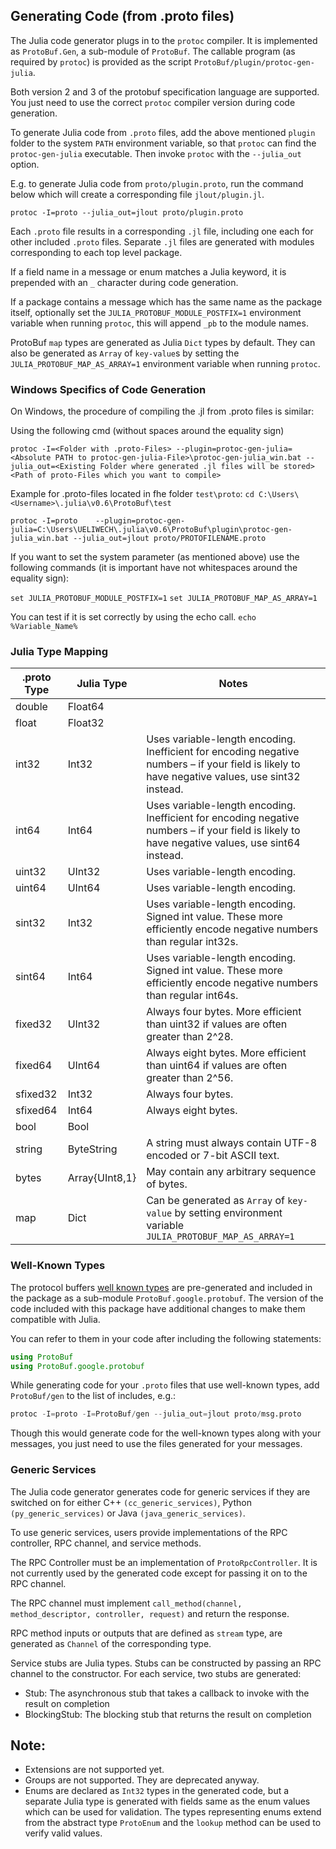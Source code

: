 ## Generating Code (from .proto files)

The Julia code generator plugs in to the `protoc` compiler. It is implemented as `ProtoBuf.Gen`, a sub-module of `ProtoBuf`. The callable program (as required by `protoc`) is provided as the script `ProtoBuf/plugin/protoc-gen-julia`.

Both version 2 and 3 of the protobuf specification language are supported. You just need to use the correct `protoc` compiler version during code generation.

To generate Julia code from `.proto` files, add the above mentioned `plugin` folder to the system `PATH` environment variable, so that `protoc` can find the `protoc-gen-julia` executable. Then invoke `protoc` with the `--julia_out` option.

E.g. to generate Julia code from `proto/plugin.proto`, run the command below which will create a corresponding file `jlout/plugin.jl`.

`protoc -I=proto --julia_out=jlout proto/plugin.proto`

Each `.proto` file results in a corresponding `.jl` file, including one each for other included `.proto` files. Separate `.jl` files are generated with modules corresponding to each top level package.

If a field name in a message or enum matches a Julia keyword, it is prepended with an `_` character during code generation.

If a package contains a message which has the same name as the package itself, optionally set the `JULIA_PROTOBUF_MODULE_POSTFIX=1` environment variable when running `protoc`, this will append `_pb` to the module names.

ProtoBuf `map` types are generated as Julia `Dict` types by default. They can also be generated as `Array` of `key-value`s by setting the `JULIA_PROTOBUF_MAP_AS_ARRAY=1` environment variable when running `protoc`.

### Windows Specifics of Code Generation

On Windows, the procedure of compiling the .jl from .proto files is similar:

Using the following cmd (without spaces around the equality sign)

`protoc -I=<Folder with .proto-Files> --plugin=protoc-gen-julia=<Absolute PATH to protoc-gen-julia-File>\protoc-gen-julia_win.bat --julia_out=<Existing Folder where generated .jl files will be stored>   <Path of proto-Files which you want to compile>`

Example for .proto-files located in fhe folder `test\proto`:
`cd C:\Users\<Username>\.julia\v0.6\ProtoBuf\test`

`protoc -I=proto    --plugin=protoc-gen-julia=C:\Users\UELIWECH\.julia\v0.6\ProtoBuf\plugin\protoc-gen-julia_win.bat --julia_out=jlout proto/PROTOFILENAME.proto`


If you want to set the system parameter (as mentioned above) use the following commands (it is important have not whitespaces around the equality sign):

`set JULIA_PROTOBUF_MODULE_POSTFIX=1`
`set JULIA_PROTOBUF_MAP_AS_ARRAY=1`

You can test if it is set correctly by using the echo call.
`echo %Variable_Name%`





### Julia Type Mapping

.proto Type | Julia Type        | Notes
---         | ---               | ---
double      | Float64           |
float       | Float32           |
int32       | Int32             | Uses variable-length encoding. Inefficient for encoding negative numbers – if your field is likely to have negative values, use sint32 instead.
int64       | Int64             | Uses variable-length encoding. Inefficient for encoding negative numbers – if your field is likely to have negative values, use sint64 instead.
uint32      | UInt32            | Uses variable-length encoding.
uint64      | UInt64            | Uses variable-length encoding.
sint32      | Int32             | Uses variable-length encoding. Signed int value. These more efficiently encode negative numbers than regular int32s.
sint64      | Int64             | Uses variable-length encoding. Signed int value. These more efficiently encode negative numbers than regular int64s.
fixed32     | UInt32            | Always four bytes. More efficient than uint32 if values are often greater than 2^28.
fixed64     | UInt64            | Always eight bytes. More efficient than uint64 if values are often greater than 2^56.
sfixed32    | Int32             | Always four bytes.
sfixed64    | Int64             | Always eight bytes.
bool        | Bool              |
string      | ByteString        | A string must always contain UTF-8 encoded or 7-bit ASCII text.
bytes       | Array{UInt8,1}    | May contain any arbitrary sequence of bytes.
map         | Dict              | Can be generated as `Array` of `key-value` by setting environment variable `JULIA_PROTOBUF_MAP_AS_ARRAY=1`

### Well-Known Types

The protocol buffers [well known types](https://developers.google.com/protocol-buffers/docs/reference/google.protobuf) are pre-generated and included in the package as a sub-module `ProtoBuf.google.protobuf`.
The version of the code included with this package have additional changes to make them compatible with Julia.

You can refer to them in your code after including the following statements:
````julia
using ProtoBuf
using ProtoBuf.google.protobuf
````

While generating code for your `.proto` files that use well-known types, add `ProtoBuf/gen` to the list of includes, e.g.:
````julia
protoc -I=proto -I=ProtoBuf/gen --julia_out=jlout proto/msg.proto
````

Though this would generate code for the well-known types along with your messages, you just need to use the files generated for your messages.

### Generic Services
The Julia code generator generates code for generic services if they are switched on for either C++ `(cc_generic_services)`, Python `(py_generic_services)` or Java `(java_generic_services)`.

To use generic services, users provide implementations of the RPC controller, RPC channel, and service methods.

The RPC Controller must be an implementation of `ProtoRpcController`. It is not currently used by the generated code except for passing it on to the RPC channel.

The RPC channel must implement `call_method(channel, method_descriptor, controller, request)` and return the response.

RPC method inputs or outputs that are defined as `stream` type, are generated as `Channel` of the corresponding type.

Service stubs are Julia types. Stubs can be constructed by passing an RPC channel to the constructor. For each service, two stubs are generated:
- <servicename>Stub: The asynchronous stub that takes a callback to invoke with the result on completion
- <servicename>BlockingStub: The blocking stub that returns the result on completion

## Note:

- Extensions are not supported yet.
- Groups are not supported. They are deprecated anyway.
- Enums are declared as `Int32` types in the generated code, but a separate Julia type is generated with fields same as the enum values which can be used for validation. The types representing enums extend from the abstract type `ProtoEnum` and the `lookup` method can be used to verify valid values.
